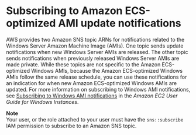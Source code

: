 # Subscribing to Amazon ECS\-optimized AMI update notifications<a name="ECS-AMI-windows-SubscribeTopic"></a>

AWS provides two Amazon SNS topic ARNs for notifications related to the Windows Server Amazon Machine Image \(AMIs\)\. One topic sends update notifications when new Windows Server AMIs are released\. The other topic sends notifications when previously released Windows Server AMIs are made private\. While these topics are not specific to the Amazon ECS\-optimized Windows AMIs, because the Amazon ECS\-optimized Windows AMIs follow the same release schedule, you can use these notifications for an indication for when new Amazon ECS\-optimized Windows AMIs are updated\. For more information on subscribing to Windows AMI notifications, see [Subscribing to Windows AMI notifications](https://docs.aws.amazon.com/AWSEC2/latest/WindowsGuide/aws-windows-ami.html#subscribe-notifications) in the *Amazon EC2 User Guide for Windows Instances*\.

**Note**  
Your user, or the role attached to your user must have the `sns::subscribe` IAM permission to subscribe to an Amazon SNS topic\.
